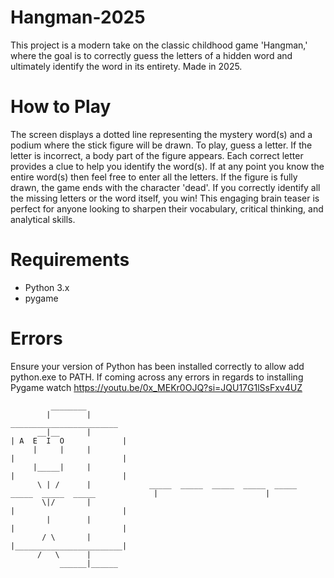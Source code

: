 # Hangman-2025
This project is a modern take on the classic childhood game 'Hangman,' where the goal is to correctly guess the letters of a hidden word and ultimately identify the word in its entirety. Made in 2025.

# How to Play
The screen displays a dotted line representing the mystery word(s) and a podium where the stick figure will be drawn. To play, guess a letter. If the letter is incorrect, a body part of the figure appears. Each correct letter provides a clue to help you identify the word(s). If at any point you know the entire word(s) then feel free to enter all the letters. If the figure is fully drawn, the game ends with the character 'dead'. If you correctly identify all the missing letters or the word itself, you win! This engaging brain teaser is perfect for anyone looking to sharpen their vocabulary, critical thinking, and analytical skills.

# Requirements
- Python 3.x
- pygame

# Errors
Ensure your version of Python has been installed correctly to allow add python.exe to PATH. If coming across any errors in regards to installing Pygame watch https://youtu.be/0x_MEKr0OJQ?si=JQU17G1lSsFxv4UZ

             ________
            |        |                                                                                 ________________________
          __|__      |                                                                                | A  E  I  O             |
         |     |     |                                                                                |                        |
         |_____|     |                                                                                |                        |
          \ | /      |             _____  _____  _____  _____  _____  _____  _____  _____             |                        |
           \|/       |                                                                                |                        |
            |        |                                                                                |                        |
           / \       |                                                                                |________________________|
          /   \      |
               ______|______
